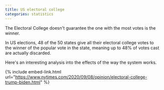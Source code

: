 ```yaml
---
title: US electoral college
categories: statistics
---
```


The Electoral College doesn't guarantee the one with the most votes is the winner.

<!-- - -->

In US elections, 48 of the 50 states give all their electoral college votes to the winner of the popular vote in the state, meaning up to 48% of votes cast are actually discarded.

Here's an interesting analysis into the effects of the way the system works.

{% include embed-link.html url="https://www.nytimes.com/2020/09/08/opinion/electoral-college-trump-biden.html" %}